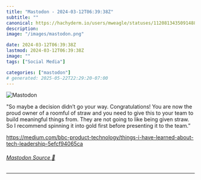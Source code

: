 ```yaml
---
title: "Mastodon - 2024-03-12T06:39:38Z"
subtitle: ""
canonical: https://hachyderm.io/users/mweagle/statuses/112081343509148864
description:
image: "/images/mastodon.png"

date: 2024-03-12T06:39:38Z
lastmod: 2024-03-12T06:39:38Z
image: ""
tags: ["Social Media"]

categories: ["mastodon"]
# generated: 2025-05-22T22:29:20-07:00
---
```

![Mastodon](/images/mastodon.png)

<p>&quot;So maybe a decision didn’t go your way. Congratulations! You are now the proud owner of a roomful of straw and you need to give this to your team to build meaningful things from. They are not going to like being given straw. So I recommend spinning it into gold first before presenting it to the team.”</p><p><a href="https://medium.com/bbc-product-technology/things-i-have-learned-about-tech-leadership-5efcf94065ca" target="_blank" rel="nofollow noopener noreferrer" translate="no"><span class="invisible">https://</span><span class="ellipsis">medium.com/bbc-product-technol</span><span class="invisible">ogy/things-i-have-learned-about-tech-leadership-5efcf94065ca</span></a></p>


###### [Mastodon Source 🐘](https://hachyderm.io/@mweagle/112081343509148864)

___
